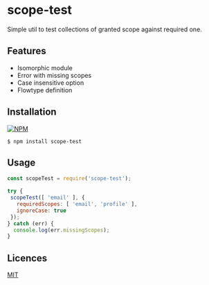 
# scope-test

Simple util to test collections of granted scope against required one.

## Features

* Isomorphic module
* Error with missing scopes
* Case insensitive option
* Flowtype definition

## Installation

[![NPM](https://nodei.co/npm/scope-test.png?downloads=true)](https://nodei.co/npm/scope-test/)

```
$ npm install scope-test
```

## Usage

```javascript
const scopeTest = require('scope-test');

try {
 scopeTest([ 'email' ], {
   requiredScopes: [ 'email', 'profile' ],
   ignoreCase: true
 }); 
} catch (err) {
  console.log(err.missingScopes);
}
```

## Licences

[MIT](LICENSE)